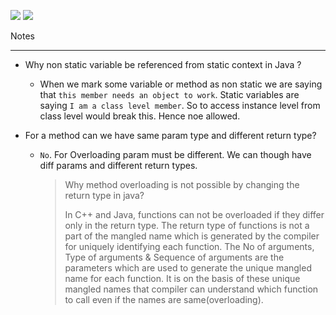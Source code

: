 ![](https://img.shields.io/static/v1?label=Author&message=Rohit+Chaudhari&color=339933&logo=Apache)
![](https://img.shields.io/static/v1?label=Java&message=8&color=27AE60&logo=Java)

Notes

----------------------------------------------------

- Why non static variable be referenced from static context in Java ?
    - When we mark some variable or method as non static we are saying that `this member needs an object to work`. Static variables are saying `I am a class level member`. So to access instance level from class level would break this. Hence noe allowed.
      

- For a method can we have same param type and different return type?
    - `No`. For Overloading param must be different. We can though have diff params and different 
      return types.
      > Why method overloading is not possible by changing the return type in java?
      >
      > In C++ and Java, functions can not be overloaded if they differ only in the return type. 
      The return type of functions is not a part of the mangled name which is generated by the compiler for uniquely identifying each function. The No of arguments, Type of arguments & Sequence of arguments are the parameters which are used to generate the unique mangled name for each function. It is on the basis of these unique mangled names that compiler can understand which function to call even if the names are same(overloading).
